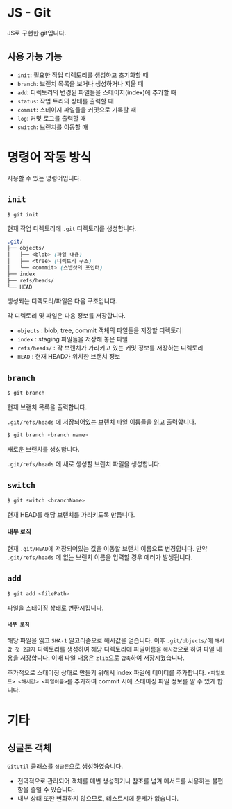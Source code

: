 # JS - Git

JS로 구현한 git입니다.

## 사용 가능 기능

- `init`: 필요한 작업 디렉토리를 생성하고 초기화할 때
- `branch`: 브랜치 목록을 보거나 생성하거나 지울 때
- `add`: 디렉토리의 변경된 파일들을 스테이지(index)에 추가할 때
- `status`: 작업 트리의 상태를 출력할 때
- `commit`: 스테이지 파일들을 커밋으로 기록할 때
- `log`: 커밋 로그를 출력할 때
- `switch`: 브랜치를 이동할 때

# 명령어 작동 방식

사용할 수 있는 명령어입니다.

## `init`

```bash
$ git init
```

현재 작업 디렉토리에 `.git` 디렉토리를 생성합니다.

```scss
.git/
├── objects/
│   ├── <blob> (파일 내용)
│   ├── <tree> (디렉토리 구조)
│   └── <commit> (스냅샷의 포인터)
├── index
├── refs/heads/
└── HEAD
```

생성되는 디렉토리/파일은 다음 구조입니다.

각 디렉토리 및 파일은 다음 정보를 저장합니다.

- `objects` : blob, tree, commit 객체의 파일들을 저장할 디렉토리
- `index` : staging 파일들을 저장해 놓은 파일
- `refs/heads/` : 각 브랜치가 가리키고 있는 커밋 정보를 저장하는 디렉토리
- `HEAD` : 현재 HEAD가 위치한 브랜치 정보

## `branch`

```bash
$ git branch
```

현재 브랜치 목록을 출력합니다.

`.git/refs/heads` 에 저장되어있는 브랜치 파일 이름들을 읽고 출력합니다.

```bash
$ git branch <branch name>
```

새로운 브랜치를 생성합니다.

`.git/refs/heads` 에 새로 생성할 브랜치 파일을 생성합니다.

## `switch`

```bash
$ git switch <branchName>
```

현재 HEAD를 해당 브랜치를 가리키도록 만듭니다.

#### 내부 로직
현재 `.git/HEAD`에 저장되어있는 값을 이동할 브랜치 이름으로 변경합니다.
만약 `.git/refs/heads` 에 없는 브랜치 이름을 입력할 경우 에러가 발생됩니다.

## `add`

```bash
$ git add <filePath>
```

파일을 스태이징 상태로 변환시킵니다.

#### `내부 로직`
해당 파일을 읽고 `SHA-1` 알고리즘으로 해시값을 얻습니다.
이후 `.git/objects/`에 `해시값 첫 2글자` 디렉토리를 생성하여 해당 디렉토리에 파일이름을 `해시값`으로 하여 파일 내용을 저장합니다.
이때 파일 내용은 `zlib`으로 `압축`하여 저장시켰습니다.

추가적으로 스태이징 상태로 만들기 위해서 index 파일에 데이터를 추가합니다.
`<파일모드> <해시값> <파일이름>`를 추가하여 commit 시에 스태이징 파일 정보를 알 수 있게 합니다.

# 기타

## 싱글톤 객체

`GitUtil` 클래스를 `싱글톤`으로 생성하였습니다.

- 전역적으로 관리되어 객체를 매번 생성하거나 참조를 넘겨 메서드를 사용하는 불편함을 줄일 수 있습니다.
- 내부 상태 또한 변화하지 않으므로, 테스트시에 문제가 없습니다.
